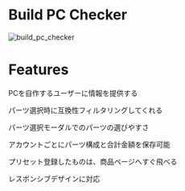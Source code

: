 # Build PC Checker

![build_pc_checker](https://github.com/AITYY2024/BuildPCChecker/assets/166354260/23b339ec-69af-4f53-9193-e152261b5e52)

# Features

PCを自作するユーザーに情報を提供する

パーツ選択時に互換性フィルタリングしてくれる

パーツ選択モーダルでのパーツの選びやすさ

アカウントごとにパーツ構成と合計金額を保存可能

プリセット登録したものは、商品ページへすぐ飛べる

レスポンシブデザインに対応
